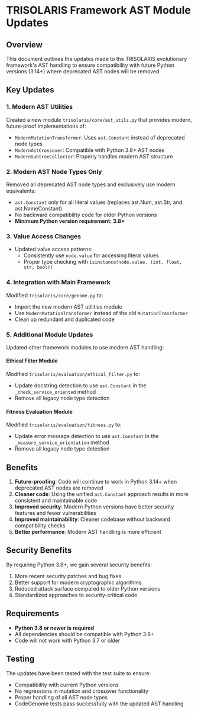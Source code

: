 # TRISOLARIS Framework AST Module Updates

## Overview

This document outlines the updates made to the TRISOLARIS evolutionary framework's AST handling to ensure compatibility with future Python versions (3.14+) where deprecated AST nodes will be removed.

## Key Updates

### 1. Modern AST Utilities

Created a new module `trisolaris/core/ast_utils.py` that provides modern, future-proof implementations of:
- `ModernMutationTransformer`: Uses `ast.Constant` instead of deprecated node types
- `ModernAstCrossover`: Compatible with Python 3.8+ AST nodes
- `ModernSubtreeCollector`: Properly handles modern AST structure

### 2. Modern AST Node Types Only

Removed all deprecated AST node types and exclusively use modern equivalents:
- `ast.Constant` only for all literal values (replaces ast.Num, ast.Str, and ast.NameConstant)
- No backward compatibility code for older Python versions
- **Minimum Python version requirement: 3.8+**

### 3. Value Access Changes

- Updated value access patterns: 
  - Consistently use `node.value` for accessing literal values
  - Proper type checking with `isinstance(node.value, (int, float, str, bool))`

### 4. Integration with Main Framework

Modified `trisolaris/core/genome.py` to:
- Import the new modern AST utilities module
- Use `ModernMutationTransformer` instead of the old `MutationTransformer`
- Clean up redundant and duplicated code

### 5. Additional Module Updates

Updated other framework modules to use modern AST handling:

#### Ethical Filter Module
Modified `trisolaris/evaluation/ethical_filter.py` to:
- Update docstring detection to use `ast.Constant` in the `_check_service_oriented` method
- Remove all legacy node type detection

#### Fitness Evaluation Module
Modified `trisolaris/evaluation/fitness.py` to:
- Update error message detection to use `ast.Constant` in the `_measure_service_orientation` method
- Remove all legacy node type detection

## Benefits

1. **Future-proofing**: Code will continue to work in Python 3.14+ when deprecated AST nodes are removed
2. **Cleaner code**: Using the unified `ast.Constant` approach results in more consistent and maintainable code
3. **Improved security**: Modern Python versions have better security features and fewer vulnerabilities
4. **Improved maintainability**: Cleaner codebase without backward compatibility checks
5. **Better performance**: Modern AST handling is more efficient

## Security Benefits

By requiring Python 3.8+, we gain several security benefits:
1. More recent security patches and bug fixes
2. Better support for modern cryptographic algorithms
3. Reduced attack surface compared to older Python versions
4. Standardized approaches to security-critical code

## Requirements

- **Python 3.8 or newer is required**
- All dependencies should be compatible with Python 3.8+
- Code will not work with Python 3.7 or older

## Testing

The updates have been tested with the test suite to ensure:
- Compatibility with current Python versions
- No regressions in mutation and crossover functionality
- Proper handling of all AST node types 
- CodeGenome tests pass successfully with the updated AST handling 